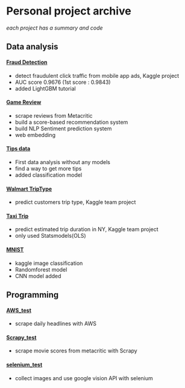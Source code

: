 # Personal project archive
*each project has a summary and code* <br />

## Data analysis

#### [Fraud Detection](https://github.com/Moons08/LightGBM-tutorial-Fraud_Detection)
- detect fraudulent click traffic from mobile app ads, Kaggle project
- AUC score 0.9676 (1st score : 0.9843)
- added LightGBM tutorial

#### [Game Review](https://github.com/Moons08/game_review)
- scrape reviews from Metacritic
- build a score-based recommendation system
- build NLP Sentiment prediction system
- web embedding

#### [Tips data](https://github.com/Moons08/personal-project-archive/blob/master/180209_seaborn_tips/ReadMe.md)
- First data analysis without any models
- find a way to get more tips
- added classification model

#### [Walmart TripType](https://github.com/YounginLEE/DSS7_Walmart/tree/master/Main/ReadMe.md)
- predict customers trip type, Kaggle team project

#### [Taxi Trip ](https://github.com/Moons08/personal-project-archive/tree/master/TaxiTrip)
- predict estimated trip duration in NY, Kaggle team project
- only used Statsmodels(OLS)

#### [MNIST](https://github.com/Moons08/personal-project-archive/blob/master/180402_mnist/ReadMe.md)
- kaggle image classification
- Randomforest model
- CNN model added

## Programming

#### [AWS_test](https://github.com/Moons08/personal-project-archive/blob/master/180228_AWS_crontab/ReadMe.md)
- scrape daily headlines with AWS

#### [Scrapy_test](https://github.com/Moons08/personal-project-archive/blob/master/180222_Scrapy_metacritic/ReadMe.md)
- scrape movie scores from metacritic with Scrapy

#### [selenium_test](https://github.com/Moons08/personal-project-archive/blob/master/180221_selenium/ReadMe.md)
- collect images and use google vision API with selenium
